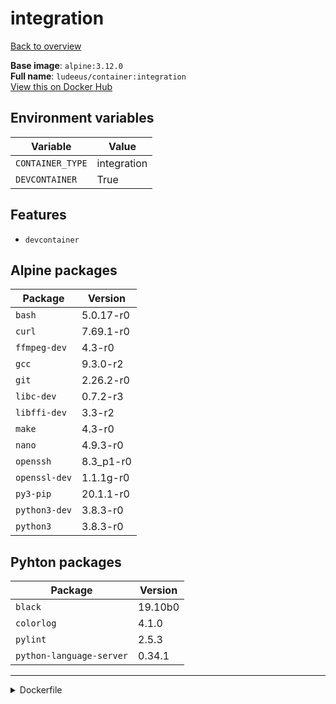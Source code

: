 # integration

[Back to overview](../index.md)

**Base image**: `alpine:3.12.0`  
**Full name**: `ludeeus/container:integration`  
[View this on Docker Hub](https://hub.docker.com/r/ludeeus/container/tags?page=1&name=integration)

## Environment variables

Variable | Value 
-- | --
`CONTAINER_TYPE` | integration
`DEVCONTAINER` | True

## Features

- `devcontainer`

## Alpine packages

Package | Version 
-- | --
`bash` | 5.0.17-r0
`curl` | 7.69.1-r0
`ffmpeg-dev` | 4.3-r0
`gcc` | 9.3.0-r2
`git` | 2.26.2-r0
`libc-dev` | 0.7.2-r3
`libffi-dev` | 3.3-r2
`make` | 4.3-r0
`nano` | 4.9.3-r0
`openssh` | 8.3_p1-r0
`openssl-dev` | 1.1.1g-r0
`py3-pip` | 20.1.1-r0
`python3-dev` | 3.8.3-r0
`python3` | 3.8.3-r0

## Pyhton packages

Package | Version 
-- | --
`black` | 19.10b0
`colorlog` | 4.1.0
`pylint` | 2.5.3
`python-language-server` | 0.34.1



***
<details>
<summary>Dockerfile</summary>

```dockerfile
FROM alpine:3.12.0

ENV CONTAINER_TYPE=integration
ENV DEVCONTAINER=True

COPY rootfs/common /

RUN  \ 
    echo '@edge http://dl-cdn.alpinelinux.org/alpine/edge/main' >> /etc/apk/repositories \ 
    && apk add --no-cache  \ 
        bash=5.0.17-r0 \ 
        curl=7.69.1-r0 \ 
        ffmpeg-dev=4.3-r0 \ 
        gcc=9.3.0-r2 \ 
        git=2.26.2-r0 \ 
        libc-dev=0.7.2-r3 \ 
        libffi-dev=3.3-r2 \ 
        make=4.3-r0 \ 
        nano=4.9.3-r0 \ 
        openssh=8.3_p1-r0 \ 
        openssl-dev=1.1.1g-r0 \ 
        py3-pip=20.1.1-r0 \ 
        python3-dev=3.8.3-r0 \ 
        python3=3.8.3-r0 \ 
    && python3 -m pip install --no-cache-dir -U  \ 
        pip \ 
    && python3 -m pip install --no-cache-dir -U  \ 
        black==19.10b0 \ 
        colorlog==4.1.0 \ 
        pylint==2.5.3 \ 
        python-language-server==0.34.1 \ 
    && chmod +x /usr/bin/container \ 
    && ln -s /usr/bin/python3 /usr/bin/python \ 
    && mkdir -p /config/custom_components \ 
    && rm -rf /var/cache/apk/* \ 
    && find /usr/local \( -type d -a -name test -o -name tests -o -name '__pycache__' \) -o \( -type f -a -name '*.pyc' -o -name '*.pyo' \) -exec rm -rf '{}' \;



LABEL maintainer=hi@ludeeus.dev
LABEL build.date=2020-7-7
LABEL build.sha=None
```
</details>
